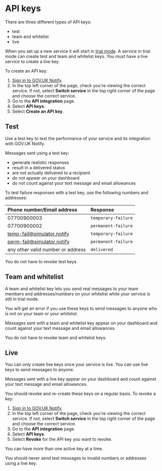 # API keys

There are three different types of API keys:

- test
- team and whitelist
- live

When you set up a new service it will start in [trial mode](https://www.notifications.service.gov.uk/features/trial-mode). A service in trial mode can create test and team and whitelist keys. You must have a live service to create a live key.

To create an API key:

1. [Sign in to GOV.UK Notify](https://www.notifications.service.gov.uk/sign-in).
1. In the top left corner of the page, check you're viewing the correct service. If not, select __Switch service__ in the top right corner of the page and choose the correct service.
1. Go to the __API integration__ page.
1. Select __API keys__.
1. Select __Create an API key__.


## Test

Use a test key to test the performance of your service and its integration with GOV.UK Notify.

Messages sent using a test key:

- generate realistic responses
- result in a delivered status
- are not actually delivered to a recipient
- do not appear on your dashboard
- do not count against your text message and email allowances

To test failure responses with a test key, use the following numbers and addresses:

|Phone number/Email address|Response|
|:---|:---|
|07700900003|`temporary-failure`|
|07700900002|`permanent-failure`|
|temp-fail@simulator.notify|`temporary-failure`|
|perm-fail@simulator.notify|`permanent-failure`|
|any other valid number or address|`delivered`|

You do not have to revoke test keys.

## Team and whitelist

A team and whitelist key lets you send real messages to your team members and addresses/numbers on your whitelist while your service is still in trial mode.

You will get an error if you use these keys to send messages to anyone who is not on your team or your whitelist.

Messages sent with a team and whitelist key appear on your dashboard and count against your text message and email allowances.

You do not have to revoke team and whitelist keys.

## Live

You can only create live keys once your service is live. You can use live keys to send messages to anyone.

Messages sent with a live key appear on your dashboard and count against your text message and email allowances.

You should revoke and re-create these keys on a regular basis. To revoke a key:

1. [Sign in to GOV.UK Notify](https://www.notifications.service.gov.uk/sign-in).
1. In the top left corner of the page, check you're viewing the correct service. If not, select __Switch service__ in the top right corner of the page and choose the correct service.
1. Go to the __API integration__ page.
1. Select __API keys__.
1. Select __Revoke__ for the API key you want to revoke.

You can have more than one active key at a time.

You should never send test messages to invalid numbers or addresses using a live key.
